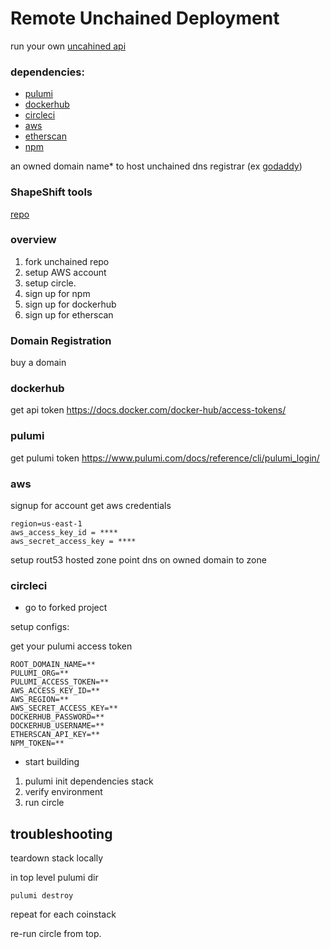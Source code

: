 # Remote Unchained Deployment

run your own [uncahined api](https://api.ethereum.shapeshift.com/docs/#/)

### dependencies:

- [pulumi](https://www.pulumi.com)
- [dockerhub](https://hub.docker.com/)
- [circleci](https://circleci.com/)
- [aws](https://aws.amazon.com/)
- [etherscan](https://etherscan.io/)
- [npm](https://www.npmjs.com/)

an owned domain name\* to host unchained
dns registrar (ex [godaddy](https://www.godaddy.com/))

### ShapeShift tools

[repo](https://github.com/shapeshift/cluster-launcher)

### overview

1. fork unchained repo
2. setup AWS account
3. setup circle.
4. sign up for npm
5. sign up for dockerhub
6. sign up for etherscan

### Domain Registration

buy a domain

### dockerhub

get api token
https://docs.docker.com/docker-hub/access-tokens/

### pulumi

get pulumi token
https://www.pulumi.com/docs/reference/cli/pulumi_login/

### aws

signup for account
get aws credentials

```
region=us-east-1
aws_access_key_id = ****
aws_secret_access_key = ****
```

setup rout53 hosted zone
point dns on owned domain to zone

### circleci

- go to forked project

setup configs:

get your pulumi access token

```
ROOT_DOMAIN_NAME=**
PULUMI_ORG=**
PULUMI_ACCESS_TOKEN=**
AWS_ACCESS_KEY_ID=**
AWS_REGION=**
AWS_SECRET_ACCESS_KEY=**
DOCKERHUB_PASSWORD=**
DOCKERHUB_USERNAME=**
ETHERSCAN_API_KEY=**
NPM_TOKEN=**
```

- start building

1. pulumi init dependencies stack
2. verify environment
3. run circle

## troubleshooting

teardown stack locally

in top level pulumi dir

```
pulumi destroy
```

repeat for each coinstack

re-run circle from top.
